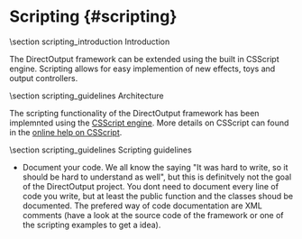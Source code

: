 ﻿Scripting {#scripting}
==========

\section scripting_introduction Introduction 

The DirectOutput framework can be extended using the built in CSScript engine. Scripting allows for easy implemention of new effects, toys and output controllers.

\section scripting_guidelines Architecture

The scripting functionality of the DirectOutput framework has been implemnted using the <a target="_blank" href="http://www.csscript.net/index.html">CSScript engine</a>. More details on CSScript can found in the <a target="_blank" href="http://www.csscript.net/help/Online/index.html">online help on CSScript</a>.


\section scripting_guidelines Scripting guidelines

- Document your code. We all know the saying "It was hard to write, so it should be hard to understand as well", but this is definitvely not the goal of the DirectOutput project. You dont need to document every line of code you write, but at least the public function and the classes shoud be documented. The prefered way of code documentation are XML comments (have a look at the source code of the framework or one of the scripting examples to get a idea).

 






